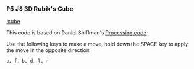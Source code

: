 ### P5 JS 3D Rubik's Cube
[!cube](https://github.com/alazareva/cube_js/blob/master/images/cube.gif)

This code is based on Daniel Shiffman's [Processing code](https://thecodingtrain.com/CodingChallenges/142.3-rubiks-cube):

Use the following keys to make a move, hold down the SPACE key to apply the move in the opposite direction:

`u, f, b, d, l, r`